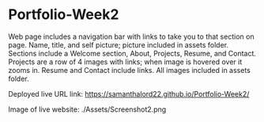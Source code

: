# Portfolio-Week2
Web page includes a navigation bar with links to take you to that section on page.
Name, title, and self picture; picture included in assets folder.
Sections include a Welcome section, About, Projects, Resume, and Contact.
Projects are a row of 4 images with links; when image is hovered over it zooms in.
Resume and Contact include links.
All images included in assets folder.

Deployed live URL link:
https://samanthalord22.github.io/Portfolio-Week2/

Image of live website: ./Assets/Screenshot2.png